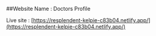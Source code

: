 ##Website Name : Doctors Profile

Live site : [https://resplendent-kelpie-c83b04.netlify.app/](https://resplendent-kelpie-c83b04.netlify.app/)
